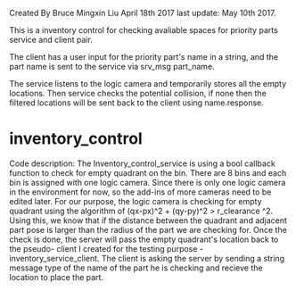Created By Bruce Mingxin Liu
April 18th 2017
last update: May 10th 2017.

This is a inventory control for checking avaliable spaces for priority parts service and client pair. 

The client has a user input for the priority part's name in a string, and the part name is sent to the service via srv_msg part_name. 

The service listens to the logic camera and temporarily stores all the empty locations. Then service checks the potential collision, if none then the filtered locations will be sent back to the client using name.response.
# inventory_control


Code description: 
  The Inventory_control_service is using a bool callback function to check for empty quadrant on the bin. There are 8 bins and each bin is assigned with one logic camera. Since there is only one logic camera in the environment for now, so the add-ins of more cameras need to be edited later. For our purpose, the logic camera is checking for empty quadrant using the algorithm of (qx-px)^2 + (qy-py)^2 > r_clearance ^2. Using this, we know that if the distance between the quadrant and adjacent part pose is larger than the radius of the part we are checking for. Once the check is done, the server will pass the empty quadrant's location back to the pseudo- client I created for the testing purpose - inventory_service_client. The client is asking the server by sending a string message type of the name of the part he is checking and recieve the location to place the part. 
